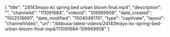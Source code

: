 {
    "title": "24143mayo kc spring bed urban bloom final.mp4",
    "description": "",
    "channelid": "111091684",
    "videoid": "109969908",
    "date_created": "1502518691",
    "date_modified": "1504049170",
    "type": "captivate",
    "layout": "channelVideo",
    "url": "\/bbbusa-latest-videos\/24143mayo-kc-spring-bed-urban-bloom-final-mp4\/111091684-109969908"
}